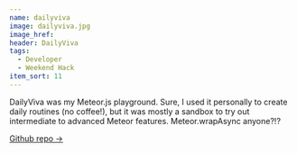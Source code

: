 ```yaml
---
name: dailyviva
image: dailyviva.jpg
image_href: 
header: DailyViva
tags:
  - Developer
  - Weekend Hack
item_sort: 11
---
```

DailyViva was my Meteor.js playground. Sure, I used it personally to create daily routines (no coffee!), but it was mostly a sandbox to try out intermediate to advanced Meteor features. Meteor.wrapAsync anyone?!?

[Github repo →](https://github.com/chadokruse/dailyviva)
